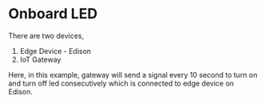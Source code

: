 # Onboard LED #

There are two devices,
1. Edge Device - Edison
2. IoT Gateway 

Here, in this example, gateway will send a signal every 10 second to turn on and turn off led consecutively which is connected to edge device on Edison.
